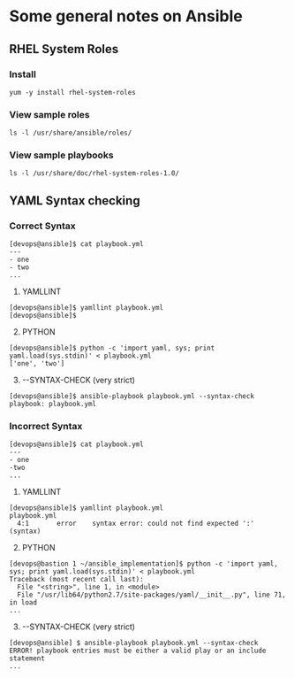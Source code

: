 # Some general notes on Ansible


## RHEL System Roles
### Install
```
yum -y install rhel-system-roles
```
### View sample roles
```
ls -l /usr/share/ansible/roles/
```

### View sample playbooks
```
ls -l /usr/share/doc/rhel-system-roles-1.0/
```

## YAML Syntax checking

### Correct Syntax

```
[devops@ansible]$ cat playbook.yml
---
- one
- two
...
```

1. YAMLLINT

```
[devops@ansible]$ yamllint playbook.yml
[devops@ansible]$
```

2. PYTHON
```
[devops@ansible]$ python -c 'import yaml, sys; print yaml.load(sys.stdin)' < playbook.yml
['one', 'two']
```

3. --SYNTAX-CHECK (very strict)
```
[devops@ansible]$ ansible-playbook playbook.yml --syntax-check
playbook: playbook.yml
```


### Incorrect Syntax

```
[devops@ansible]$ cat playbook.yml
---
- one
-two
...
```

1. YAMLLINT
```
[devops@ansible]$ yamllint playbook.yml
playbook.yml
  4:1       error    syntax error: could not find expected ':' (syntax)
```

2. PYTHON
```
[devops@bastion 1 ~/ansible_implementation]$ python -c 'import yaml, sys; print yaml.load(sys.stdin)' < playbook.yml
Traceback (most recent call last):
  File "<string>", line 1, in <module>
  File "/usr/lib64/python2.7/site-packages/yaml/__init__.py", line 71, in load
...
```

3. --SYNTAX-CHECK (very strict)
```
[devops@ansible] $ ansible-playbook playbook.yml --syntax-check
ERROR! playbook entries must be either a valid play or an include statement
...
```
